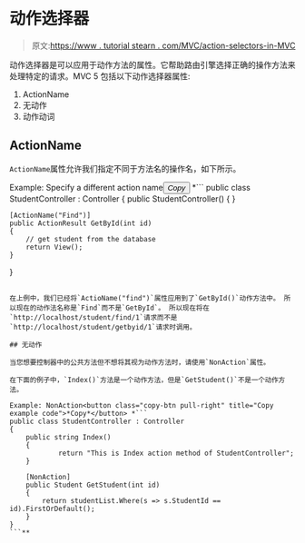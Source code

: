 # 动作选择器

> 原文:[https://www . tutorial stearn . com/MVC/action-selectors-in-MVC](https://www.tutorialsteacher.com/mvc/action-selectores-in-mvc)

动作选择器是可以应用于动作方法的属性。它帮助路由引擎选择正确的操作方法来处理特定的请求。MVC 5 包括以下动作选择器属性:

1.  ActionName
2.  无动作
3.  动作动词

## ActionName

`ActionName`属性允许我们指定不同于方法名的操作名，如下所示。

Example: Specify a different action name<button class="copy-btn pull-right" title="Copy example code">*Copy*</button> *```
public class StudentController : Controller
{
    public StudentController()
    {
    }

    [ActionName("Find")]
    public ActionResult GetById(int id)
    {
        // get student from the database 
        return View();
    }
} 
```

在上例中，我们已经将`ActioName("find")`属性应用到了`GetById()`动作方法中。 所以现在的动作法名称是`Find`而不是`GetById`。 所以现在将在`http://localhost/student/find/1`请求而不是`http://localhost/student/getbyid/1`请求时调用。

## 无动作

当您想要控制器中的公共方法但不想将其视为动作方法时，请使用`NonAction`属性。

在下面的例子中，`Index()`方法是一个动作方法，但是`GetStudent()`不是一个动作方法。

Example: NonAction<button class="copy-btn pull-right" title="Copy example code">*Copy*</button> *```
public class StudentController : Controller
{
    public string Index()
    {
            return "This is Index action method of StudentController";
    }

    [NonAction]
    public Student GetStudent(int id)
    {
        return studentList.Where(s => s.StudentId == id).FirstOrDefault();
    }
} 
```**